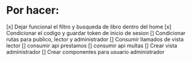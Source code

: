 # Por hacer:
[x] Dejar funcional el filtro y busqueda de libro dentro del home
[x] Condicionar el codigo y guardar token de inicio de sesion
[] Condicionar rutas para publico, lector y administrador
[] Consumir llamados de vista lector
    [] consumir api prestamos
    [] consumir api multas
[] Crear vista administrador
[] Crear componentes para usuario administrador
